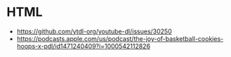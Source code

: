 # HTML

- https://github.com/ytdl-org/youtube-dl/issues/30250
- https://podcasts.apple.com/us/podcast/the-joy-of-basketball-cookies-hoops-x-pdl/id1471240409?i=1000542112826
